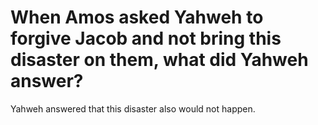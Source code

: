 # When Amos asked Yahweh to forgive Jacob and not bring this disaster on them, what did Yahweh answer?

Yahweh answered that this disaster also would not happen.
